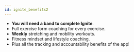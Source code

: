 ```yaml
---
id: ignite_benefits2
---
```


- **You will need a band to complete Ignite**.
- Full exercise form coaching for every exercise.
- **Weekly** stretching and mobility workouts.
- Fitness mindset and lifestyle coaching.
- Plus all the tracking and accountability benefits of the app!
